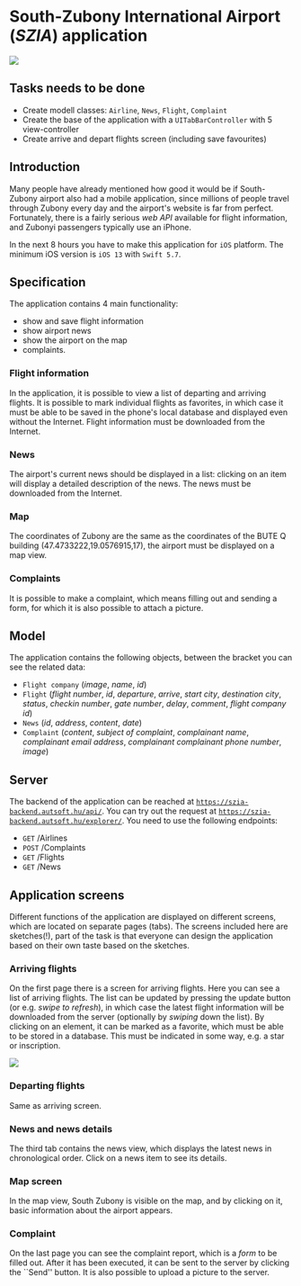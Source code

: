 # South-Zubony International Airport (*SZIA*) application

![](img/logo.png)

## Tasks needs to be done
  - Create modell classes: `Airline`, `News`, `Flight`, `Complaint`
  - Create the base of the application with a `UITabBarController` with 5 view-controller
  - Create arrive and depart flights screen (including save favourites)

## Introduction
Many people have already mentioned how good it would be if South-Zubony airport also had a mobile application, since millions of people travel through Zubony every day and the airport's website is far from perfect. Fortunately, there is a fairly serious *web API* available for flight information, and Zubonyi passengers typically use an iPhone.

In the next 8 hours you have to make this application for `iOS` platform. The minimum iOS version is `iOS 13` with `Swift 5.7`.


## Specification
The application contains 4 main functionality:

  - show and save flight information
  - show airport news 
  - show the airport on the map
  - complaints.

### Flight information
In the application, it is possible to view a list of departing and arriving flights. It is possible to mark individual flights as favorites, in which case it must be able to be saved in the phone's local database and displayed even without the Internet. Flight information must be downloaded from the Internet.

### News
The airport's current news should be displayed in a list: clicking on an item will display a detailed description of the news. The news must be downloaded from the Internet.

### Map
The coordinates of Zubony are the same as the coordinates of the BUTE Q building (47.4733222,19.0576915,17), the airport must be displayed on a map view.

### Complaints
It is possible to make a complaint, which means filling out and sending a form, for which it is also possible to attach a picture.

## Model
The application contains the following objects, between the bracket you can see the related data:

  - `Flight company` (*image*, *name*, *id*)
  - `Flight` (*flight number*, *id*, *departure*, *arrive*, *start city*, *destination city*, *status*, *checkin number*, *gate number*, *delay*, *comment*, *flight company id*)
  - `News` (*id*, *address*, *content*, *date*)
  - `Complaint` (*content*, *subject of complaint*, *complainant name*, *complainant email address*, *complainant complainant phone number*, *image*)

## Server

The backend of the application can be reached at [`https://szia-backend.autsoft.hu/api/`](https://szia-backend.autsoft.hu/api/). You can try out the request at [`https://szia-backend.autsoft.hu/explorer/`](https://szia-backend.autsoft.hu/explorer/). You need to use the following endpoints:

- `GET` /Airlines
- `POST` /Complaints
- `GET` /Flights
- `GET` /News

## Application screens
Different functions of the application are displayed on different screens, which are located on separate pages (tabs). The screens included here are sketches(!), part of the task is that everyone can design the application based on their own taste based on the sketches.

### Arriving flights
On the first page there is a screen for arriving flights. Here you can see a list of arriving flights. The list can be updated by pressing the update button (or e.g. *swipe to refresh*), in which case the latest flight information will be downloaded from the server (optionally by *swiping* down the list). By clicking on an element, it can be marked as a favorite, which must be able to be stored in a database. This must be indicated in some way, e.g. a star or inscription.

![](img/flight_list.png)


### Departing flights
Same as arriving screen.

### News and news details
The third tab contains the news view, which displays the latest news in chronological order. Click on a news item to see its details.

### Map screen
In the map view, South Zubony is visible on the map, and by clicking on it, basic information about the airport appears.

### Complaint
On the last page you can see the complaint report, which is a *form* to be filled out. After it has been executed, it can be sent to the server by clicking the ``Send'' button. It is also possible to upload a picture to the server.
